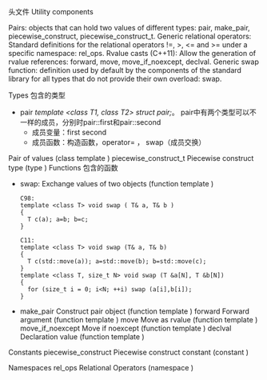 头文件<utility>
Utility components

Pairs: objects that can hold two values of different types: pair, make_pair, piecewise_construct, piecewise_construct_t.
Generic relational operators: Standard definitions for the relational operators !=, >, <= and >= under a specific namespace: rel_ops.
Rvalue casts (C++11): Allow the generation of rvalue references: forward, move, move_if_noexcept, declval.
Generic swap function: definition used by default by the components of the standard library for all types that do not provide their own overload: swap.

Types 包含的类型
-	pair  *template <class T1, class T2> struct pair;*。 pair中有两个类型可以不一样的成员，分别时pair::first和pair::second 
	-	成员变量：first  second
	-	成员函数：构造函数，operator= ， swap（成员交换）


Pair of values (class template )
piecewise_construct_t 
Piecewise construct type (type )
Functions 包含的函数
-	swap:  Exchange values of two objects (function template )
	```
	C98:
	template <class T> void swap ( T& a, T& b )
	{
	  T c(a); a=b; b=c;
	}

	C11:
	template <class T> void swap (T& a, T& b)
	{
	  T c(std::move(a)); a=std::move(b); b=std::move(c);
	}
	template <class T, size_t N> void swap (T &a[N], T &b[N])
	{
	  for (size_t i = 0; i<N; ++i) swap (a[i],b[i]);
	}
	```

-	make_pair Construct pair object (function template )
forward 
Forward argument (function template )
move 
Move as rvalue (function template )
move_if_noexcept 
Move if noexcept (function template )
declval 
Declaration value (function template )


Constants
piecewise_construct 
Piecewise construct constant (constant )

Namespaces
rel_ops
Relational Operators (namespace )

